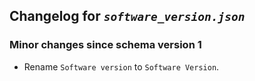 ## Changelog for *`software_version.json`*

### Minor changes since schema version 1

* Rename `Software version` to `Software Version`.
